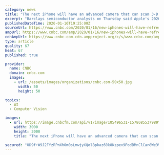 ```yaml
---
category: news
title: "The next iPhone will have an advanced camera that can scan 3-D objects, Barclays says"
excerpt: "Barclays semiconductor analysts on Thursday said Apple's 2020 iPhones will have a refreshed version of Face ID and new time of flight camera sensors. The sensors could be used to improve portrait pictures and augmented reality apps."
publishedDateTime: 2020-01-16T19:25:00Z
sourceUrl: https://www.cnbc.com/2020/01/16/new-iphones-will-have-refreshed-face-id-and-3d-camera-barclays.html
ampUrl: https://www.cnbc.com/amp/2020/01/16/new-iphones-will-have-refreshed-face-id-and-3d-camera-barclays.html
cdnAmpUrl: https://www-cnbc-com.cdn.ampproject.org/c/s/www.cnbc.com/amp/2020/01/16/new-iphones-will-have-refreshed-face-id-and-3d-camera-barclays.html
type: article
quality: 67
heat: 67
published: true

provider:
  name: CNBC
  domain: cnbc.com
  images:
    - url: /assets/images/organizations/cnbc.com-50x50.jpg
      width: 50
      height: 50

topics:
  - AI
  - Computer Vision

images:
  - url: https://image.cnbcfm.com/api/v1/image/105496531-1578685537989tim.jpg?v=1579089697
    width: 3000
    height: 2000
    title: "The next iPhone will have an advanced camera that can scan 3-D objects, Barclays says"

secured: "UD9f+W9J2FYzRPnXhOm0sLmwjyXQol8pkaz60k8Kzpev9PodBMnClCar8We3Vwpe5rTU4HCjZMFbNd4eYxwQ3k8RlnAv5xr8to1DNyJx1H57yDSLqj4S2hnEeO7Y1kvrFnrfxnabLf55T0FBw4ABj4oNfnTd/ymTROzPov+8HJ/g8j2Ju7QB/y6xy5xKIK+zLlxgTEf8tP7ymzUvitvX9eFcYQ7YkomOO0Yv5h7kPOSAo1G/sbLYm0hnEMGVN7ouDIU+jvAWAMHZNsOF7LsKe3c+1dfDw2Ir9QciyNoN8ZeDyzqNQufDQAoGhLyoE9Hhqo5Yj/VQ2JXUbTQixJ9ofjePeGezbjN94tijkzvq4yYZwfqOy+W337U+FGQY7iafrIGV9/rblEmUlNU2b/lriL/PPVKDbvZLthjNAJP+ljSPG9uAvKMwQcKU4wL6DKh8QaIveAoIY1ix/IypgU3rrA==;zfASh91XLhM9vdo49OcTrw=="
---
```



